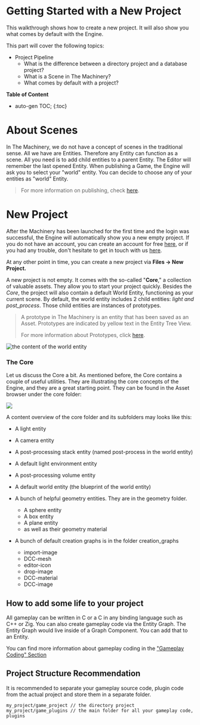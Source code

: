# Getting Started with a New Project

This walkthrough shows how to create a new project. It will also show you what comes by default with the Engine.

This part will cover the following topics:

- Project Pipeline
  - What is the difference between a directory project and a database project?
  - What is a Scene in The Machinery?
  - What comes by default with a project?


**Table of Content**

* auto-gen TOC;
{:toc}

# About Scenes

In The Machinery, we do not have a concept of scenes in the traditional sense. All we have are Entities. Therefore any Entity can function as a scene. All you need is to add child entities to a parent Entity. The Editor will remember the last opened Entity. 
When publishing a Game, the Engine will ask you to select your "world" entity. You can decide to choose any of your entities as "world" Entity.

> For more information on publishing, check [here]({{base_url}}editing_workflows/publish.html).

# New Project

After the Machinery has been launched for the first time and the login was successful, the Engine will automatically show you a new empty project. If you do not have an account, you can create an account for free [here](https://ourmachinery.com/sign-up.html), or if you had any trouble, don't hesitate to get in touch with us [here](mailto:ping@ourmachinery.com). 

At any other point in time, you can create a new project via **Files → New Project.**

A new project is not empty. It comes with the so-called "**Core**," a collection of valuable assets. They allow you to start your project quickly. Besides the *Core*, the project will also contain a default World Entity, functioning as your current scene. By default, the world entity includes 2 child entities: *light and post_process*. Those child entities are instances of prototypes. 

> A prototype in The Machinery is an entity that has been saved as an Asset. Prototypes are indicated by yellow text in the Entity Tree View. 
>
> For more information about Prototypes, click [here]({{base_url}}editing_workflows/prototypes.html).


![the content of the world entity](https://paper-attachments.dropbox.com/s_09462F237550F87F4C86951FAA779F713337E632E917FE6E6B8E3406BD58F125_1615455893513_image.png)


### The Core
Let us discuss the Core a bit. As mentioned before, the Core contains a couple of useful utilities. They are illustrating the core concepts of the Engine, and they are a great starting point. They can be found in the Asset browser under the core folder:

![](https://paper-attachments.dropbox.com/s_09462F237550F87F4C86951FAA779F713337E632E917FE6E6B8E3406BD58F125_1615456601483_image.png)


A content overview of the core folder and its subfolders may looks like this:

- A light entity

- A camera entity

- A post-processing stack entity (named post-process in the world entity)

- A default light environment entity

- A post-processing volume entity

- A default world entity (the blueprint of the world entity)

- A bunch of helpful geometry entities. They are in the geometry folder.

  - A sphere entity
  - A box entity
  - A plane entity
  - as well as their geometry material

- A bunch of default creation graphs is in the folder creation_graphs

  - import-image
  - DCC-mesh
  - editor-icon
  - drop-image
  - DCC-material
  - DCC-image

  

## How to add some life to your project

All gameplay can be written in C or a C in any binding language such as C++ or Zig. You can also create gameplay code via the Entity Graph. The Entity Graph would live inside of a Graph Component. You can add that to an Entity. 

You can find more information about gameplay coding in the ["Gameplay Coding" Section]({{base_url}}gameplay_coding/index.html)



## Project Structure Recommendation

It is recommended to separate your gameplay source code, plugin code from the actual project and store them in a separate folder.

```
my_project/game_project // the directory project
my_project/game_plugins // the main folder for all your gameplay code, plugins
```



